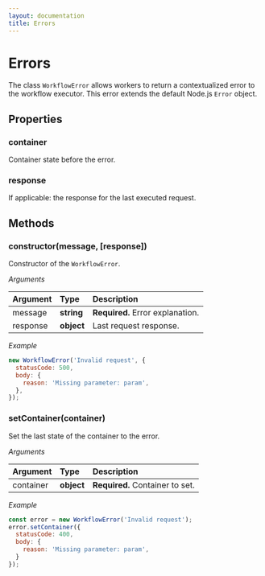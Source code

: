 ```yaml
---
layout: documentation
title: Errors
---
```


# Errors

The class `WorkflowError` allows workers to return a contextualized error to the workflow executor.
This error extends the default Node.js `Error` object.

## Properties

### container

Container state before the error.

### response

If applicable: the response for the last executed request.

## Methods

### constructor(message, [response])

Constructor of the `WorkflowError`.

_Arguments_

| Argument | Type       | Description                      |
| :------- | :--------- | :------------------------------- |
| message  | **string** | **Required.** Error explanation. |
| response | **object** | Last request response.           |

_Example_

```js
new WorkflowError('Invalid request', {
  statusCode: 500,
  body: {
    reason: 'Missing parameter: param',
  },
});
```

### setContainer(container)

Set the last state of the container to the error.

_Arguments_

| Argument  | Type       | Description                     |
| :-------- | :--------- | :------------------------------ |
| container | **object** | **Required.** Container to set. |

_Example_

```js
const error = new WorkflowError('Invalid request');
error.setContainer({
  statusCode: 400,
  body: {
    reason: 'Missing parameter: param',
  }
});
```
